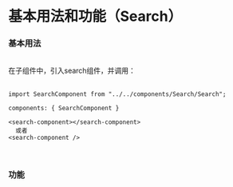 # 基本用法和功能（Search）

### 基本用法
<br>
在子组件中，引入search组件，并调用：<br><br>

```
import SearchComponent from "../../components/Search/Search";

components: { SearchComponent }
```
```
<search-component></search-component>
  或者
<search-component />
```
<br>

### 功能
